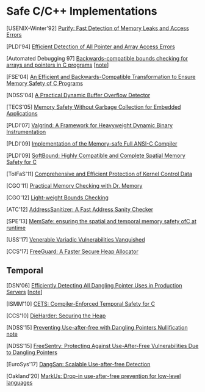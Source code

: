 # Safe C/C++ Implementations

[USENIX-Winter'92] [Purify: Fast Detection of Memory Leaks and Access
Errors](https://pdfs.semanticscholar.org/b2c4/44e8ab6b9bea1072bb0a7dd321543c8520ea.pdf)

[PLDI'94] [Efficient Detection of All Pointer and Array Access
Errors](https://web.eecs.umich.edu/~taustin/papers/PLDI94-safec.pdf)

[Automated Debugging 97] [Backwards-compatible bounds checking for arrays and pointers in C
programs](https://www.doc.ic.ac.uk/~phjk/Publications/BoundsCheckingForC.pdf)
[[note](../notes/memory_safety/safe-impl/bounds_check_jones_kelly.md)]

[FSE'04] [An Efficient and Backwards-Compatible Transformation to Ensure Memory
Safety of C
Programs](http://www.sis.pitt.edu/jjoshi/courses/IS2620/Spring09/Xu.pdf)

[NDSS'04] [A Practical Dynamic Buffer Overflow
Detector](https://suif.stanford.edu/papers/tunji04.pdf)

[TECS'05] [Memory Safety Without Garbage Collection for Embedded
Applications](https://llvm.org/pubs/2005-02-TECS-SAFECode.pdf)

[PLDI'07] [Valgrind: A Framework for Heavyweight Dynamic Binary
Instrumentation](http://valgrind.org/docs/valgrind2007.pdf)

[PLDI'09] [Implementation of the Memory-safe Full ANSI-C
Compiler](http://delivery.acm.org/10.1145/1550000/1542505/p259-oiwa.pdf?ip=131.107.159.119&id=1542505&acc=ACTIVE%20SERVICE&key=7777116298C9657D%2EDC6AD36C640314EC%2E6B689847FE614015%2E4D4702B0C3E38B35&__acm__=1559361572_68b410a3c3fef73daf2b3c211f8d0d9f)

[PLDI'09] [SoftBound: Highly Compatible and Complete Spatial Memory Safety for
C](http://www.cis.upenn.edu/acg/papers/pldi09_softbound.pdf)

[ToIFaS'11] [Comprehensive and Efficient Protection of Kernel Control
Data](http://people.duke.edu/~tkb13/pubs/KernelControlData.pdf)

[CGO'11] [Practical Memory Checking with Dr.
Memory](https://dl.acm.org/doi/10.5555/2190025.2190067)

[CGO'12] [Light-weight Bounds
Checking](http://seclab.cs.sunysb.edu/seclab/pubs/lbc.pdf)

[ATC'12] [AddressSanitizer: A Fast Address Sanity
Checker](https://www.usenix.org/system/files/conference/atc12/atc12-final39.pdf)

[SPE'13] [MemSafe: ensuring the spatial and temporal memory safety ofC at
runtime](https://onlinelibrary.wiley.com/doi/epdf/10.1002/spe.2105)

[USS'17] [Venerable Variadic Vulnerabilities
Vanquished](https://www.usenix.org/system/files/conference/usenixsecurity17/sec17-biswas.pdf)

[CCS'17] [FreeGuard: A Faster Secure Heap
Allocator](https://dl.acm.org/citation.cfm?id=3133957)


## Temporal
[DSN'06] [Efficiently Detecting All Dangling Pointer Uses in Production
Servers](https://llvm.org/pubs/2006-DSN-DanglingPointers.pdf)
[[note](../notes/mem_safety/d-a_dan_ptr.md)]

[ISMM'10] [CETS: Compiler-Enforced Temporal Safety for
C](http://www.cis.upenn.edu/acg/papers/ismm10_cets.pdf)

[CCS'10] [DieHarder: Securing the
Heap](https://people.cs.umass.edu/~emery/pubs/ccs03-novark.pdf)

[NDSS'15] [Preventing Use-after-free with Dangling Pointers
Nullification](https://wenke.gtisc.gatech.edu/papers/dangnull.pdf)
[note](../notes/mem_safety/safe_impl/DANGNULL.md)

[NDSS'15] [FreeSentry: Protecting Against Use-After-Free Vulnerabilities Due to
Dangling
Pointers](https://www.ndss-symposium.org/wp-content/uploads/2017/09/03_4_2.pdf)

[EuroSys'17] [DangSan: Scalable Use-after-free
Detection](https://www.cs.vu.nl/~giuffrida/papers/dangsan_eurosys17.pdf)

[Oakland'20] [MarkUs: Drop-in use-after-free prevention for low-level
languages](https://www.cl.cam.ac.uk/~tmj32/papers/docs/ainsworth20-sp.pdf)
